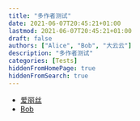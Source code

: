 ```yaml
---
title: "多作者测试"
date: 2021-06-07T20:45:21+01:00
lastmod: 2021-06-07T20:45:21+01:00
draft: false
authors: ["Alice", "Bob", "大云云"]
description: "多作者测试"
categories: [Tests]
hiddenFromHomePage: true
hiddenFromSearch: true
---
```


<!--more-->

- [爱丽丝](/zh-cn/authors/alice)
- [Bob](/authors/bob)
